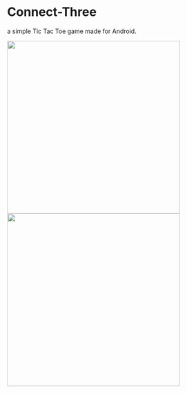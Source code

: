 # Connect-Three
a simple Tic Tac Toe game made for Android.
<br>

<img src="https://i.imgur.com/lE8pvGZ.png" height="400">  <img src="https://i.imgur.com/SRBDxq3.png" height="400">

